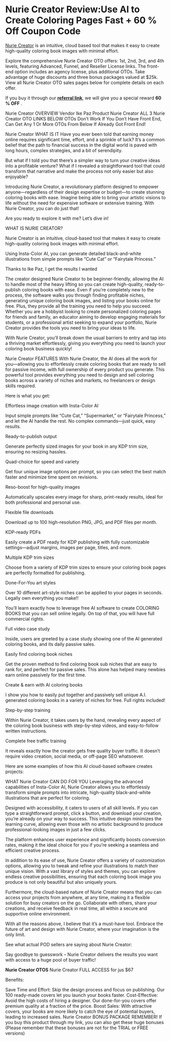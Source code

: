 # Nurie Creator Review:Use AI to Create Coloring Pages Fast + 60 % Off Coupon Code
[Nurie Creator]( https://bit.ly/nurie-creator) is an intuitive, cloud based tool that makes it easy to create high-quality coloring book images with minimal effort.

Explore the comprehensive Nurie Creator OTO offers: 1st, 2nd, 3rd, and 4th levels, featuring Advanced, Funnel, and Reseller License links. The front-end option includes an agency license, plus additional OTOs. Take advantage of huge discounts and three bonus packages valued at $25k. View all Nurie Creator OTO sales pages below for complete details on each offer.


If you buy it through our [**referral link**]( https://bit.ly/nurie-creator), we will give you a special reward  **60 % OFF** . 

Nurie Creator OVERVIEW
Vendor Ike Paz
Product Nurie Creator
ALL 3 Nurie Creator OTO LINKS BELOW
OTOs Don’t Work If You Don’t Have Front End, Can Get Any 1 Or More OTOs From Below If Already Got Front End!


Nurie Creator WHAT IS IT
Have you ever been told that earning money online requires significant time, effort, and a sprinkle of luck? It’s a common belief that the path to financial success in the digital world is paved with long hours, complex strategies, and a bit of serendipity.

But what if I told you that there’s a simpler way to turn your creative ideas into a profitable venture? What if I revealed a straightforward tool that could transform that narrative and make the process not only easier but also enjoyable?

Introducing Nurie Creator, a revolutionary platform designed to empower anyone—regardless of their design expertise or budget—to create stunning coloring books with ease. Imagine being able to bring your artistic visions to life without the need for expensive software or extensive training. With Nurie Creator, you can do just that!

Are you ready to explore it with me? Let’s dive in!

WHAT IS NURIE CREATOR?

Nurie Creator is an intuitive, cloud-based tool that makes it easy to create high-quality coloring book images with minimal effort.

Using Insta-Color AI, you can generate detailed black-and-white illustrations from simple prompts like “Cute Cat” or “Fairytale Princess.”

Thanks to Ike Paz, I get the results I wanted

The creator designed Nurie Creator to be beginner-friendly, allowing the AI to handle most of the heavy lifting so you can create high-quality, ready-to-publish coloring books with ease. Even if you’re completely new to the process, the software walks you through finding profitable niches, generating unique coloring book images, and listing your books online for free. Plus, they provide all the training you need to help you succeed. Whether you are a hobbyist looking to create personalized coloring pages for friends and family, an educator aiming to develop engaging materials for students, or a professional artist seeking to expand your portfolio, Nurie Creator provides the tools you need to bring your ideas to life.

With Nurie Creator, you’ll break down the usual barriers to entry and tap into a thriving market effortlessly, giving you everything you need to launch your coloring book business quickly!

Nurie Creator FEATURES
With Nurie Creator, the AI does all the work for you—allowing you to effortlessly create coloring books that are ready to sell for passive income, with full ownership of every product you generate. This powerful tool provides everything you need to design and sell coloring books across a variety of niches and markets, no freelancers or design skills required.

Here is what you get:

Effortless image creation with Insta-Color AI

Input simple prompts like “Cute Cat,” “Supermarket,” or “Fairytale Princess,” and let the AI handle the rest. No complex commands—just quick, easy results.

Ready-to-publish output

Generate perfectly sized images for your book in any KDP trim size, ensuring no resizing hassles.

Quad-choice for speed and variety

Get four unique image options per prompt, so you can select the best match faster and minimize time spent on revisions.

Reso-boost for high-quality images

Automatically upscales every image for sharp, print-ready results, ideal for both professional and personal use.

Flexible file downloads

Download up to 100 high-resolution PNG, JPG, and PDF files per month.

KDP-ready PDFs

Easily create a PDF ready for KDP publishing with fully customizable settings—adjust margins, images per page, titles, and more.

Multiple KDP trim sizes

Choose from a variety of KDP trim sizes to ensure your coloring book pages are perfectly formatted for publishing.

Done-For-You art styles

Over 10 different art-style niches can be applied to your pages in seconds. Legally own everything you make!!

You’ll learn exactly how to leverage free AI software to create COLORING BOOKS that you can sell online legally. On top of that, you will have full commercial rights.

Full video case study

Inside, users are greeted by a case study showing one of the AI generated coloring books, and its daily passive sales.

Easily find coloring book niches

Get the proven method to find coloring book sub niches that are easy to rank for, and perfect for passive sales. This alone has helped many newbies earn online passively for the first time.

Create & earn with AI coloring books

I show you how to easily put together and passively sell unique A.I. generated coloring books in a variety of niches for free. Full rights included!

Step-by-step training

Within Nurie Creator, it takes users by the hand, revealing every aspect of the coloring book business with step-by-step videos, and easy-to-follow written instructions.

Complete free traffic training

It reveals exactly how the creator gets free quality buyer traffic. It doesn’t require video creation, social media, or off-page SEO whatsoever.

Here are some examples of how this AI cloud-based software creates projects:


WHAT Nurie Creator CAN DO FOR YOU
Leveraging the advanced capabilities of Insta-Color AI, Nurie Creator allows you to effortlessly transform simple prompts into intricate, high-quality black-and-white illustrations that are perfect for coloring.

Designed with accessibility, it caters to users of all skill levels. If you can type a straightforward prompt, click a button, and download your creation, you’re already on your way to success. This intuitive design minimizes the learning curve, allowing even those with no artistic background to produce professional-looking images in just a few clicks.

The platform enhances user experience and significantly boosts conversion rates, making it the ideal choice for you if you’re seeking a seamless and efficient creative process.

In addition to its ease of use, Nurie Creator offers a variety of customization options, allowing you to tweak and refine your illustrations to match their unique vision. With a vast library of styles and themes, you can explore endless creative possibilities, ensuring that each coloring book image you produce is not only beautiful but also uniquely yours.

Furthermore, the cloud-based nature of Nurie Creator means that you can access your projects from anywhere, at any time, making it a flexible solution for busy creators on the go. Collaborate with others, share your creations, and receive feedback in real time, all within a secure and supportive online environment.

With all the reasons above, I believe that it’s a must-have tool. Embrace the future of art and design with Nurie Creator, where your imagination is the only limit.

See what actual POD sellers are saying about Nurie Creator:


Say goodbye to guesswork – Nurie Creator delivers the results you want with access to a huge pool of buyer traffic!


**Nurie Creator OTOS**
Nurie Creator FULL ACCESS for jus $67


Benefits:

Save Time and Effort: Skip the design process and focus on publishing. Our 100 ready-made covers let you launch your books faster.
Cost-Effective: Avoid the high costs of hiring a designer. Our done-for-you covers offer premium quality at a fraction of the price.
Boost Sales: With attractive covers, your books are more likely to catch the eye of potential buyers, leading to increased sales.
Nurie Creator BONUS PACKAGE
REMEMBER! If you buy this product through my link, you can also get these huge bonuses (Please remember that these bonuses are not for the TRIAL or FREE versions)
